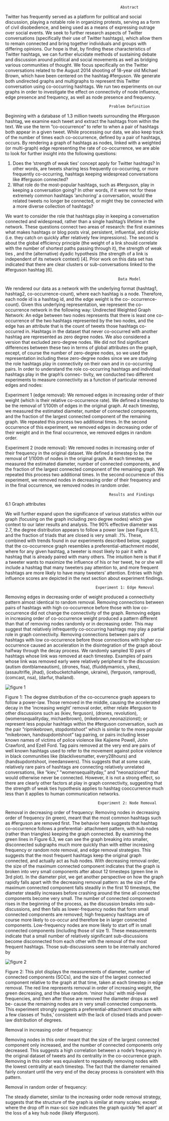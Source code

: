                                                        Abstract
                                        
Twitter has frequently served as a platform for political and social discussion, playing a notable role in organizing protests, serving as a form of civil disobedience, and being used as a means of expressing outrage over social events. We seek to further research aspects of Twitter conversations (specifically their use of Twitter hashtags), which allow them to remain connected and bring together individuals and groups with differing opinions. Our hope is that, by finding these characteristics of Twitter hashtags, we can further elucidate methods of sustaining debate and discussion around political and social movements as well as bridging various communities of thought. We focus specifically on the Twitter conversations related to the August 2014 shooting of 18-year old Michael Brown, which have been centered on the hashtag #ferguson. We generate both undirected graphs and multigraphs to represent this Twitter conversation using co-occurring hashtags. We run two experiments on our graphs in order to investigate the effect on connectivity of node influence, edge presence and frequency, as well as node presence and frequency.

                                                  Problem Definition
                                                  
Beginning with a database of 1.3 million tweets surrounding the #ferguson hashtag, we examine each tweet and extract the hashtags from within the text. We use the term ”co-occurrence” to refer to when a pair of hashtags both appear in a given tweet. While processing our data, we also keep track of the number of times each co-occurrence, defined by a pair of hashtags, occurs. By rendering a graph of hashtags as nodes, linked with a weighted (or multi-graph) edge representing the rate of co-occurrence, we are able to look for further insight into the following questions:

1. Does the ‘strength of weak ties’ concept apply for Twitter hashtags? In other words, are tweets sharing less frequently co-occurring, or more frequently co-occurring, hashtags keeping widespread conversations like #ferguson connected?
2. What role do the most-popular hashtags, such as #ferguson, play in keeping a conversation going? In other words, if it were not for these extremely common hashtags ‘anchoring’ a conversation, would the related tweets no longer be connected, or might they be connected with a more diverse collection of hashtags?

We want to consider the role that hashtags play in keeping a conversation connected and widespread, rather than a single hashtag’s lifetime in the network. These questions connect two areas of research: the first examines what makes hashtags or blog posts viral, persistent, influential, and sticky (i.e. they catch on quickly after relatively few impressions). The second is about the global efficiency principle (the weight of a link should correlate with the number of shortest paths passing through it), the strength of weak ties , and the (alternative) dyadic hypothesis (the strength of a link is independent of its network context) [4]. Prior work on this data set has indicated that there are clear clusters or sub-conversations linked to the #ferguson hashtag [6].

                                                      Data Model
                                                      
We rendered our data as a network with the underlying format (hashtag1, hashtag2, co-occurrence-count), where each hashtag is a node. Therefore, each node id is a hashtag id, and the edge weight is the co- occurrence-count). Given this underlying representation, we represent the co-occurrence network in the following way:
Undirected Weighted Graph Network: An edge between two nodes represents that there is least one co-occurrence of the two hashtags represented by the two nodes, and the edge has an attribute that is the count of tweets those hashtags co-occurred in. Hashtags in the dataset that never co-occurred with another hashtag are represented as zero degree nodes. We also considered a version that excluded zero-degree nodes. We did not find significant differences between these two in terms of global attributes on the graph, except, of course the number of zero-degree nodes, so we used the representation including these zero-degree nodes since we are studying the role hashtags play in connectivity on their own and in co-occurring pairs.
In order to understand the role co-occurring hashtags and individual hashtags play in the graph’s connec- tivity, we conducted two different experiments to measure connectivity as a function of particular removed edges and nodes:

Experiment 1 (edge removal): We removed edges in increasing order of their weight (which is their relative co-occurrence rate). We defined a timestep to be the removal of 1/100th of edges in the original graph. At each timestep, we measured the estimated diameter, number of connected components, and the fraction of the largest connected component of the remaining graph. We repeated this process two additional times. In the second occurrence of this experiment, we removed edges in decreasing order of their weight and in the final occurrence, we removed edges in random order.

Experiment 2 (node removal): We removed nodes in increasing order of their frequency in the original dataset. We defined a timestep to be the removal of 1/100th of nodes in the original graph. At each timestep, we measured the estimated diameter, number of connected components, and the fraction of the largest connected component of the remaining graph. We repeated this process two additional times. In the second occurrence of this experiment, we removed nodes in decreasing order of their frequency and in the final occurrence, we removed nodes in random order.

                                                  Results and Findings 
                                                  
6.1 Graph attributes

We will further expand upon the significance of various statistics within our graph (focusing on the graph including zero degree nodes) which give context to our later results and analysis. The 90% effective diameter was 2.7, the degree distribution appears to follow a power law (see Figure 6.1), and the fraction of triads that are closed is very small: .1%. These, combined with trends found in our experiments described below, suggest that the co-occurrence graph resembles a preferential-attachment model, where for any given hashtag, a tweeter is most likely to pair it with a hashtag that is already paired with many others. The intuition here is that if a tweeter wants to maximize the influence of his or her tweet, he or she will include a hashtag that many tweeters pay attention to, and more frequent hashtags are more likely to have many tweeters’ attention. Entries with high influence scores are depicted in the next section about experiment findings.

                                            Experiment 1: Edge Removal

Removing edges in decreasing order of weight produced a connectivity pattern almost identical to random removal. Removing connections between pairs of hashtags with high co-occurrence before those with low co-occurrence did not change the connectivity of the graph.
Removing edges in increasing order of co-occurrence weight produced a pattern different than that of removing nodes randomly or in decreasing order. This may suggest that relatively infrequently co-occurring hashtags may play a partial role in graph connectivity. Removing connections between pairs of hashtags with low co-occurrence before those connections with higher co-occurrence caused an acceleration in the disintegration of the graph about halfway through the decay process. We randomly sampled 10 pairs of hashtags whose link was removed at each timestep. Examples of pairs whose link was removed early were relatively peripheral to the discussion: (autism dontblameautism), (drones, fisa), (fluiddymamics, yikes), (assaultrifle, jihad), (icebucketchallenge, ukraine), (ferguson, ramproud), (comcast, nsa), (darfur, thailand).

![figure 1](https://cloud.githubusercontent.com/assets/9558130/26697696/cc5ff9f6-46c7-11e7-97b2-0bd968b28a5a.png) 

 Figure 1: The degree distribution of the co-occurrence graph appears to follow a power-law.
Those removed in the middle, causing the accelerated decay in the ’increasing weight’ removal order, either relate #ferguson to other discussions such as (kiev, ferguson), (drones, revolution), (womensequalityday, michaelbrown), (mikebrown,neonazizionst); or represent less popular hashtags within the #ferguson conversation, such as the pair ”ripmikebrown, stopdontshoot” which is similar to the more popular ”mikebrown, handsupdontshoot” tag pairing, or pairs including lesser known names of victims of police violence like Kajieme Powell, John Crawford, and Ezell Ford. Tag pairs removed at the very end are pairs of well known hashtags used to refer to the movement against police violence in black communities like (blacklivesmatter, every28hours) and (handsupdontshoot, ineedanswers). This suggests that at some scale, relatively rare pairs of hashtags are connecting relatively unrelated conversations, like ”kiev,” ”womensequalityday,” and ”neonazizionst” that would otherwise never be connected. However, it is not a strong effect, so there are clearly other factors at play in graph connectivity, suggesting that the strength of weak ties hypothesis applies to hashtag cooccurrence much less than it applies to human communication networks.

                                             Experiment 2: Node Removal

Removal in decreasing order of frequency:
Removing nodes in decreasing order of frequency (in green), meant that the most common hashtags such as #ferguson are removed first. The behavior here suggests that hashtag co-occurrence follows a preferential- attachment pattern, with hub nodes (rather than triangles) keeping the graph connected. By examining the green lines in Figure 6.3, we can see the graph breaking into smaller, disconnected subgraphs much more quickly than with either increasing frequency or random note removal, and edge removal strategies. This suggests that the most frequent hashtags keep the original graph connected, and actually act as hub nodes. With decreasing removal order, the size of the maximum connected component indicates that the graph is broken into very small components after about 12 timesteps (green line in 3rd plot). In the diameter plot, we get another perspective on how the graph rapidly falls apart with the decreasing removal pattern: as the size of the maximum connected component falls steadily in the first 10 timesteps, the diameter steadily increases before crashing around the time all connected components become very small. The number of connected components rises in the beginning of the process, as the discussion breaks into sub-discussions, and then falls as lower-frequency nodes that form small connected components are removed; high frequency hashtags are of course more likely to co-occur and therefore be in larger connected components. Low-frequency nodes are more likely to start off in small connected components (including those of size 1). These measurements indicate that a small number of relatively significant sub-discussions become disconnected from each other with the removal of the most frequent hashtags. Those sub-discussions seem to be internally anchored by

![figure 2](https://cloud.githubusercontent.com/assets/9558130/26697559/5deb5916-46c7-11e7-9a8c-3bf1c66bf038.png)

 Figure 2: This plot displays the measurements of diameter, number of connected components (SCCs), and the size of the largest connected component relative to the graph at that time, taken at each timestep in edge removal. The red line represents removal in order of increasing weight, the green decreasing, and the blue random.
‘minor hubs’ with mid-level frequencies, and then after those are removed the diameter drops as well be- cause the remaining nodes are in very small connected components. This experiment strongly suggests a preferential-attachment structure with a few classes of ‘hubs,’ consistent with the lack of closed triads and power-law distribution of degrees.

Removal in increasing order of frequency:

Removing nodes in this order meant that the size of the largest connected component only increased, and the number of connected components only decreased. This suggests a high correlation between a node’s frequency in the original dataset of tweets and its centrality in the co-occurrence graph. Removing in this order was equivalent to repeatedly removing nodes with the lowest centrality at each timestep. The fact that the diameter remained fairly constant until the very end of the decay process is consistent with this pattern.

Removal in random order of frequency:

The steady diameter, similar to the increasing order node removal strategy, suggests that the structure of the graph is similar at many scales; except where the drop off in max-scc size indicates the graph quickly ‘fell apart’ at the loss of a key hub node (likely #ferguson).
